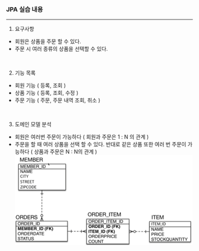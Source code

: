 ### JPA 실습 내용

---
1. 요구사항
- 회원은 상품을 주문 할 수 있다.
- 주문 시 여러 종류의 상품을 선택할 수 있다.

<br>

2. 기능 목록
- 회원 기능 ( 등록, 조회 )
- 상품 기능 ( 등록, 조회, 수정 )
- 주문 기능 ( 주문, 주문 내역 조회, 취소 )

<br>

3. 도메인 모델 분석
- 회원은 여러번 주문이 가능하다 ( 회원과 주문은 1 : N 의 관계 )
- 주문을 할 때 여러 상품을 선택 할 수 있다. 반대로 같은 상품 또한 여러 번 주문이 가능하다 ( 상품과 주문은 N : N의 관계 )
  ![img.png](image/img.png)

<br>

